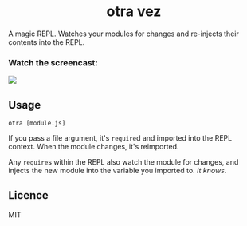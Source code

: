 <h1 align="center">
otra vez
</h1>

A magic REPL. Watches your modules for changes and re-injects their contents into the REPL.

### Watch the screencast:
[![](https://photos-3.dropbox.com/t/1/AACA-Iz7vxQZhjtKHXVt41Z6yos-0YdI7qQ5ymyytfHBpw/12/3723930/png/32x32/3/_/1/2/Screenshot%202014-11-01%2012.43.21.png/Cw8kh0Ug4w6cxwCKaQv_zRGo0XG5SBhuy8tag5xfIcI?size=1280x960)](http://youtu.be/icKzuyLuSxc)

## Usage

```
otra [module.js]
```

If you pass a file argument, it's `require`d and imported into the REPL context. When the module changes, it's reimported.

Any `require`s within the REPL also watch the module for changes, and injects the new module into the variable you imported to. *It knows*.

## Licence
MIT
